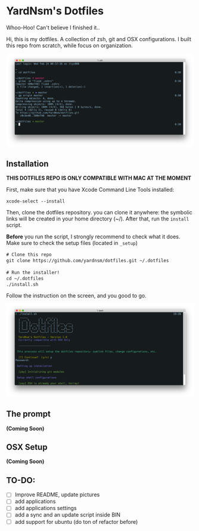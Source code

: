 # YardNsm's Dotfiles
Whoo-Hoo! Can't believe I finished it..

Hi, this is my dotfiles. A collection of zsh, git and OSX configurations. I built this repo from scratch, while focus on organization.

![the final product](https://raw.githubusercontent.com/YardNsm/dotfiles/master/_misc/media/terminal.png)

## Installation
**THIS DOTFILES REPO IS ONLY COMPATIBLE WITH MAC AT THE MOMENT**

First, make sure that you have Xcode Command Line Tools installed:

```
xcode-select --install
```

Then, clone the dotfiles repository. you can clone it anywhere: the symbolic links will be created in your home directory (~/).
After that, run the `install` script.

**Before** you run the script, I strongly recommend to check what it does. Make sure to check the setup files (located in `_setup`)

```
# Clone this repo
git clone https://github.com/yardnsm/dotfiles.git ~/.dotfiles

# Run the installer!
cd ~/.dotfiles
./install.sh
```

Follow the instruction on the screen, and you good to go.

![installer](https://raw.githubusercontent.com/YardNsm/dotfiles/master/_misc/media/install.png)

## The prompt
__(Coming Soon)__

## OSX Setup
__(Coming Soon)__

## TO-DO:
- [ ] Improve README, update pictures
- [ ] add applications
- [ ] add applications settings
- [ ] add a sync and an update script inside BIN
- [ ] add support for ubuntu (do ton of refactor before)

